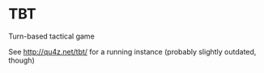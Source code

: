TBT
===

Turn-based tactical game

See http://qu4z.net/tbt/ for a running instance (probably slightly outdated, though)
